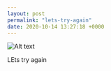 ```yaml
---
layout: post
permalink: "lets-try-again"
date: 2020-10-14 13:27:18 +0000
---
```

![Alt text](https://lildude.github.io/dev-micropub-pages/images/stefs-lounge.jpg)
  
LEts try again
